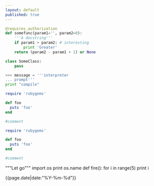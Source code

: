 ```yaml
---
layout: default
published: true
---
```


```python
@requires_authorization
def somefunc(param1='', param2=0):
    '''A docstring'''
    if param1 > param2: # interesting
        print 'Greater'
    return (param2 - param1 + 1) or None

class SomeClass:
    pass

>>> message = '''interpreter
... prompt'''
print "compile"
```



```ruby
require 'rubygems'

def foo
  puts 'foo'
end

#comment
```


```ruby
require 'rubygems'

def foo
  puts 'foo'
end

#comment
```




"""Let go"""
import os
print os.name
def fire():
	for i in range(5)
		print i
	


{{page.date|date:"%Y-%m-%d"}}